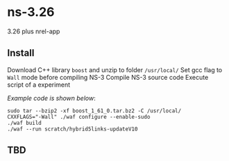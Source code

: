 # ns-3.26
3.26 plus nrel-app


## Install
Download C++ library `boost` and unzip to folder `/usr/local/`
Set gcc flag to `Wall` mode before compiling NS-3
Compile NS-3 source code
Execute script of a experiment

*Example code is shown below*: 
```
sudo tar --bzip2 -xf boost_1_61_0.tar.bz2 -C /usr/local/
CXXFLAGS="-Wall" ./waf configure --enable-sudo
./waf build
./waf --run scratch/hybrid5links-updateV10
```

## TBD
